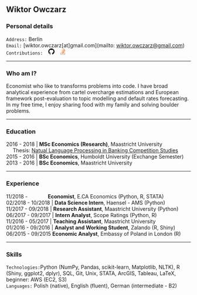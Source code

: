 ## Wiktor Owczarz

### Personal details

`Address:` Berlin  
`Email:` [wiktor.owczarz[at]gmail.com](mailto: wiktor.owczarz@gmail.com)  
`Contributions:` &ensp; [<img src="./images/GitHub-Mark-32px.png" height="17">](https://github.com/ln-P) &ensp; [<img src="./images/so-image.png" height="17">](https://stackoverflow.com/users/5856119/an-economist?tab=profile)  


___

### Who am I?

Economist who like to transforms problems into code. I have broad analytical experience from cartel overcharge estimations and European framework post-evaluation to topic modelling and default rates forecasting. In my free time, I enjoy sharing food with my family and solving boulder problems.

___

### Education  

2016 - 2018 | **MSc Economics (Research)**, Maastricht University  
 &emsp;  Thesis: [Natual Language Processing in Banking Competition Studies](https://github.com/ln-P/MasterThesis)  
2015 - 2016 | **BSc Economics**, Humboldt University (Exchange Semester)  
2013 - 2016 | **BSc Economics**, Maastricht University  

___

### Experience 

11/2018 - &nbsp;&nbsp;&nbsp;&nbsp;&nbsp;&nbsp;&nbsp;&nbsp;&nbsp;&nbsp;&nbsp;&nbsp;  **Economist**, E.CA Economics (Python, R, STATA)  
02/2018 - 10/2018 | **Data Science Intern**, Haensel - AMS (Python)  
11/2017 - 09/2018 | **Research Assistant**, Maastricht University (Python)  
06/2017 - 09/2017 | **Intern Analyst**, Scope Ratings (Python, R)  
11/2016 - 05/2017 | **Teaching Assistant**, Maastricht University  
01/2016 - 09/2016 | **Analyst and Working Student**, Zalando (R, Shiny)  
06/2015 - 09/2015  **Economic Analyst**, Embassy of Poland in London (R)  

___

### Skills
`Technologies:`Python (NumPy, Pandas, scikit-learn, Matplotlib, NLTK), R (Shiny, ggplot2,
dplyr), SQL, Git, Unix, STATA, ArcGIS, Tableau, LaTeX, beginner: AWS (EC2, S3)  
`Languages:` Polish (native), English (fluent), German (intermediate - B2)  



